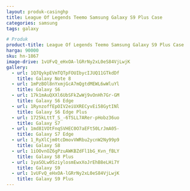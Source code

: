 ```yaml
---
layout: produk-casinghp
title: League Of Legends Teemo Samsung Galaxy S9 Plus Case
categories: samsung
tags: galaxy

# Produk
product-title: League Of Legends Teemo Samsung Galaxy S9 Plus Case
harga: 90000
sku: hn-1867
image-drive: 1vUFvQ_eHxOA-lGRrNy2xL0eS84VjLwjK
gallery:
  - url: 1Q7QykpEVmTQTpFOUIbycIJUQ11GTkdDf
    title: Galaxy Note 8
  - url: 1mPzBOl8nYxmjGcA7mQgtdMEWL6wWluYl
    title: Galaxy S6
  - url: 17k1mAuQXXl6UbSFkZwWj9vOnHh7Gr-GM
    title: Galaxy S6 Edge
  - url: 1RynzoffEpOIV2eiUXRECyvEi58GytINl
    title: Galaxy S6 Edge Plus
  - url: 1725kLttT_S_-6TSLL7ARer-pHobz36uo
    title: Galaxy S7
  - url: 1md81VOtFnqSVHEC0O7aEFt50LrJmA05-
    title: Galaxy S7 Edge
  - url: 1_RyXlCjm0tcDmovVWRbu2ycnW2Ny99p9
    title: Galaxy S8
  - url: 1iOOvnOZ6gPzuAWKBZdFl1bG_Kvn_fBLY
    title: Galaxy S8 Plus
  - url: 1yaSOLw0SziylosmEwxXoJrEhB8eLHi7Y
    title: Galaxy S9
  - url: 1vUFvQ_eHxOA-lGRrNy2xL0eS84VjLwjK
    title: Galaxy S9 Plus
---
```


